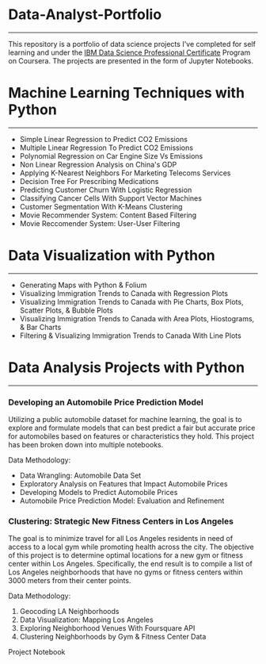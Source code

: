 # Data-Analyst-Portfolio

---
This repository is a portfolio of data science projects I've completed for self learning and under the [IBM Data Science Professional Certificate](https://www.youracclaim.com/badges/8dafbf44-59e1-4a50-a50b-cc63c7027af7?source=linked_in_profile) Program on Coursera. The projects are presented in the form of Jupyter Notebooks.

# Machine Learning Techniques with Python
---
  + Simple Linear Regression to Predict CO2 Emissions
  + Multiple Linear Regression To Predict CO2 Emissions
  + Polynomial Regression on Car Engine Size Vs Emissions
  + Non Linear Regression Analysis on China's GDP
  + Applying K-Nearest Neighbors For Marketing Telecoms Services
  + Decision Tree For Prescribing Medications
  + Predicting Customer Churn With Logistic Regression
  + Classifying Cancer Cells With Support Vector Machines
  + Customer Segmentation With K-Means Clustering
  + Movie Recommender System: Content Based Filtering
  + Movie Reccomender System: User-User Filtering 

# Data Visualization with Python 
---
  + Generating Maps with Python & Folium
  + Visualizing Immigration Trends to Canada with Regression Plots
  + Visualizing Immigration Trends to Canada with Pie Charts, Box Plots, Scatter Plots, & Bubble Plots
  + Visualizing Immigration Trends to Canada with Area Plots, Hiostograms, & Bar Charts
  + Filtering & Visualizing Immigration Trends to Canada With Line Plots

# Data Analysis Projects with Python 
---
### Developing an Automobile Price Prediction Model

Utilizing a public automobile dataset for machine learning, the goal is to explore and formulate models that can best predict a fair but accurate price for automobiles based on features or characteristics they hold. This project has been broken down into multiple notebooks.

Data Methodology:

  + Data Wrangling: Automobile Data Set
  + Exploratory Analysis on Features that Impact Automobile Prices
  + Developing Models to Predict Automobile Prices
  + Automobile Price Prediction Model: Evaluation and Refinement

### Clustering: Strategic New Fitness Centers in Los Angeles

The goal is to minimize travel for all Los Angeles residents in need of access to a local gym while promoting health across the city. The objective of this project is to determine optimal locations for a new gym or fitness center within Los Angeles. Specifically, the end result is to compile a list of Los Angeles neighborhoods that have no gyms or fitness centers within 3000 meters from their center points.

Data Methodology:

  1. Geocoding LA Neighborhoods
  2. Data Visualization: Mapping Los Angeles
  3. Exploring Neighborhood Venues With Foursquare API
  4. Clustering Neighborhoods by Gym & Fitness Center Data
 
Project Notebook

